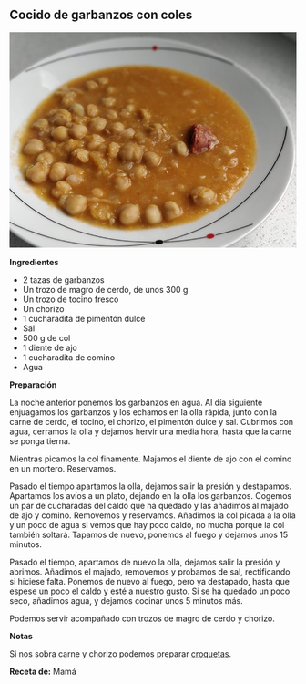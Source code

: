 ## Cocido de garbanzos con coles

![Cocido de garbanzos con coles](../../uploads/images/cocido-garbanzos-coles.jpg "Cocido de garbanzos con coles")

**Ingredientes**

- 2 tazas de garbanzos
- Un trozo de magro de cerdo, de unos 300 g
- Un trozo de tocino fresco
- Un chorizo
- 1 cucharadita de pimentón dulce
- Sal
- 500 g de col
- 1 diente de ajo
- 1 cucharadita de comino
- Agua

**Preparación**

La noche anterior ponemos los garbanzos en agua. Al día siguiente enjuagamos los garbanzos y los echamos en la olla rápida, junto con la carne de cerdo, el tocino, el chorizo, el pimentón dulce y sal. Cubrimos con agua, cerramos la olla y dejamos hervir una media hora, hasta que la carne se ponga tierna.

Mientras picamos la col finamente. Majamos el diente de ajo con el comino en un mortero. Reservamos.

Pasado el tiempo apartamos la olla, dejamos salir la presión y destapamos. Apartamos los avíos a un plato, dejando en la olla los garbanzos. Cogemos un par de cucharadas del caldo que ha quedado y las añadimos al majado de ajo y comino. Removemos y reservamos. Añadimos la col picada a la olla y un poco de agua si vemos que hay poco caldo, no mucha porque la col también soltará. Tapamos de nuevo, ponemos al fuego y dejamos unos 15 minutos.

Pasado el tiempo, apartamos de nuevo la olla, dejamos salir la presión y abrimos. Añadimos el majado, removemos y probamos de sal, rectificando si hiciese falta. Ponemos de nuevo al fuego, pero ya destapado, hasta que espese un poco el caldo y esté a nuestro gusto. Si se ha quedado un poco seco, añadimos agua, y dejamos cocinar unos 5 minutos más.

Podemos servir acompañado con trozos de magro de cerdo y chorizo.

**Notas**

Si nos sobra carne y chorizo podemos preparar [croquetas](croquetas.md).

**Receta de:** Mamá
